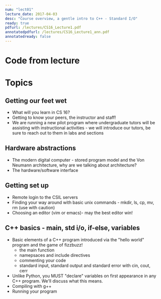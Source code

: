 ```yaml
---
num: "lect01"
lecture_date: 2017-04-03
desc: "Course overview, a gentle intro to C++ - Standard I/O"
ready: true
pdfurl: /lectures/CS16_Lecture1.pdf
annotatedpdfurl: /lectures/CS16_Lecture1_ann.pdf
annotatedready: false 
---
```

# Code from lecture


# Topics

## Getting our feet wet 
* What will you learn in CS 16?
* Getting to know your peers, the instructor and staff!
* We are running a new pilot program where undergraduate tutors will be assisting with instructional activities - we will introduce our tutors, be sure to reach out to them in labs and sections 

## Hardware abstractions
* The modern digital computer - stored program model and the Von Neumann architecture, why are we talking about architecture?
* The hardware/software interface
## Getting set up 
* Remote login to the CSIL servers
* Finding your way around with basic unix commands - mkdir, ls, cp, mv, rm (use
  with caution)
* Choosing an editor (vim or emacs)- may the best editor win!

## C++ basics - main, std i/o, if-else, variables
* Basic elements of a C++ program introduced via the "hello world" program and the game of fizzbuzz!
    * the main function
    * namepsaces and include directives
    * commenting your code
    * standard input, standard output and standard error with cin, cout, cerr
* Unlike Python, you MUST "declare" variables on first appearance in any C++ program. We'll discuss what this means.
* Compiling with g++
* Running your program





